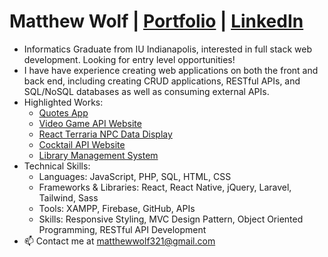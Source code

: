 # Matthew Wolf | [Portfolio](https://wolfmatt233.github.io/Portfolio/) | [LinkedIn](https://www.linkedin.com/in/matthew-wolf2)
- Informatics Graduate from IU Indianapolis, interested in full stack web development. Looking for entry level opportunities!
- I have have experience creating web applications on both the front and back end, including creating CRUD applications, RESTful APIs, and SQL/NoSQL databases as well as consuming external APIs.
- Highlighted Works:
  - [Quotes App](https://github.com/wolfmatt233/QuoteApp)
  - [Video Game API Website](https://github.com/wolfmatt233/GameAPI)
  - [React Terraria NPC Data Display](https://github.com/wolfmatt233/Terraria-React-App)
  - [Cocktail API Website](https://github.com/wolfmatt233/CocktailAPIWebsite)
  - [Library Management System](https://github.com/wolfmatt233/LibraryManagement)
- Technical Skills: 
  - Languages: JavaScript, PHP, SQL, HTML, CSS
  - Frameworks & Libraries: React, React Native, jQuery, Laravel, Tailwind, Sass
  - Tools: XAMPP, Firebase, GitHub, APIs
  - Skills: Responsive Styling, MVC Design Pattern, Object Oriented Programming, RESTful API Development
- 📫 Contact me at matthewwolf321@gmail.com

<!---
wolfmatt233/wolfmatt233 is a ✨ special ✨ repository because its `README.md` (this file) appears on your GitHub profile.
You can click the Preview link to take a look at your changes.
--->
